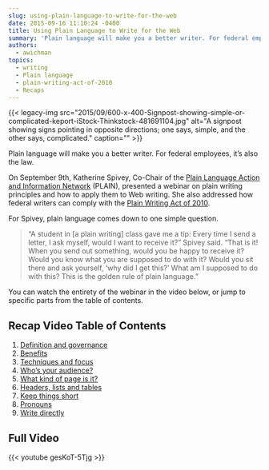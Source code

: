 ```yaml
---
slug: using-plain-language-to-write-for-the-web
date: 2015-09-16 11:10:24 -0400
title: Using Plain Language to Write for the Web
summary: 'Plain language will make you a better writer. For federal employees, it&#8217;s also the law. On September 9th, Katherine Spivey, Co-Chair of the Plain Language Action and Information Network (PLAIN), presented a webinar on plain writing principles and how to apply them to Web writing. She also addressed how federal writers can comply with the'
authors:
  - awichman
topics:
  - writing
  - Plain language
  - plain-writing-act-of-2010
  - Recaps
---
```


{{< legacy-img src="2015/09/600-x-400-Signpost-showing-simple-or-complicated-keport-iStock-Thinkstock-481691104.jpg" alt="A signpost showing signs pointing in opposite directions; one says, simple, and the other says, complicated." caption="" >}} 

Plain language will make you a better writer. For federal employees, it&#8217;s also the law.

On September 9th, Katherine Spivey, Co-Chair of the [Plain Language Action and Information Network](http://www.plainlanguage.gov/) (PLAIN), presented a webinar on plain writing principles and how to apply them to Web writing. She also addressed how federal writers can comply with the [Plain Writing Act of 2010](http://www.plainlanguage.gov/plLaw/).

For Spivey, plain language comes down to one simple question.

> &#8220;A student in [a plain writing] class gave me a tip: Every time I send a letter, I ask myself, would I want to receive it?&#8221; Spivey said. &#8220;That is it! When you send out something, would you be happy to receive it? Would you know what you are supposed to do with it? Would you sit there and ask yourself, &#8216;why did I get this?&#8217; What am I supposed to do with this? This is the golden rule of plain language.&#8221;

You can watch the entirety of the webinar in the video below, or jump to specific parts from the table of contents.

## Recap Video Table of Contents

  1. [Definition and governance](https://www.youtube.com/watch?v=gesKoT-5Tjg#t=53s)
  2. [Benefits](https://www.youtube.com/watch?v=gesKoT-5Tjg#t=6m48s)
  3. [Techniques and focus](https://www.youtube.com/watch?v=gesKoT-5Tjg#t=9m17s)
  4. [Who’s your audience?](https://www.youtube.com/watch?v=gesKoT-5Tjg#t=14m50s)
  5. [What kind of page is it?](https://www.youtube.com/watch?v=gesKoT-5Tjg#t=19m47s)
  6. [Headers, lists and tables](https://www.youtube.com/watch?v=gesKoT-5Tjg#t=26m07s)
  7. [Keep things short](https://www.youtube.com/watch?v=gesKoT-5Tjg#t=29m07s)
  8. [Pronouns](https://www.youtube.com/watch?v=gesKoT-5Tjg#t=31m56s)
  9. [Write directly](https://www.youtube.com/watch?v=gesKoT-5Tjg#t=34m04s)

## Full Video

{{< youtube gesKoT-5Tjg >}}

